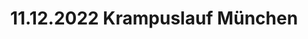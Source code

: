 ---
layout: photo_set
title: 11.12.2022 Krampuslauf München
description: "Fotos vom 03.12.2022 beim Krampuslauf in München."

photos:
    set: 2022/11_12_22-muenchen/muc
    size: 23
---